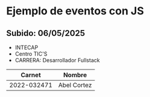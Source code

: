 # Ejemplo de eventos con JS
## Subido: 06/05/2025

- INTECAP
- Centro TIC'S
- CARRERA: Desarrollador Fullstack

|Carnet | Nombre |
|-------|--------|
|2022-032471|Abel Cortez|

